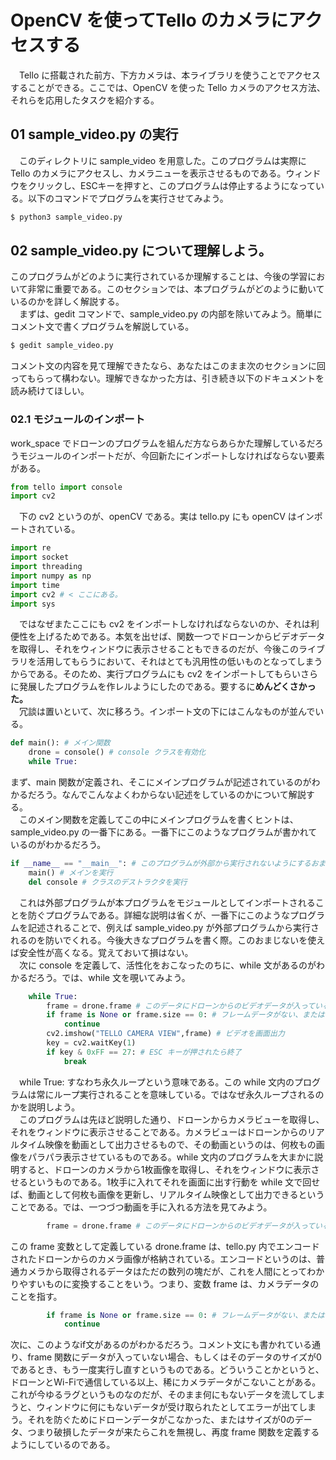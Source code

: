 # OpenCV を使ってTello のカメラにアクセスする
　Tello に搭載された前方、下方カメラは、本ライブラリを使うことでアクセスすることができる。ここでは、OpenCV を使った Tello カメラのアクセス方法、それらを応用したタスクを紹介する。
## 01 sample_video.py の実行
　このディレクトリに sample_video を用意した。このプログラムは実際に Tello のカメラにアクセスし、カメラニューを表示させるものである。ウィンドウをクリックし、ESCキーを押すと、このプログラムは停止するようになっている。以下のコマンドでプログラムを実行させてみよう。
```bash
$ python3 sample_video.py
```
## 02 sample_video.py について理解しよう。
このプログラムがどのように実行されているか理解することは、今後の学習において非常に重要である。このセクションでは、本プログラムがどのように動いているのかを詳しく解説する。
<br>
　まずは、gedit コマンドで、sample_video.py の内部を除いてみよう。簡単にコメント文で書くプログラムを解説している。
```bash
$ gedit sample_video.py
```
コメント文の内容を見て理解できたなら、あなたはこのまま次のセクションに回ってもらって構わない。理解できなかった方は、引き続き以下のドキュメントを読み続けてほしい。
### 02.1 モジュールのインポート
work_space でドローンのプログラムを組んだ方ならあらかた理解しているだろうモジュールのインポートだが、今回新たにインポートしなければならない要素がある。
```python
from tello import console
import cv2
```
　下の cv2 というのが、openCV である。実は tello.py にも openCV はインポートされている。
```python
import re
import socket
import threading
import numpy as np
import time
import cv2 # < ここにある。
import sys
```
　ではなぜまたここにも cv2 をインポートしなければならないのか、それは利便性を上げるためである。本気を出せば、関数一つでドローンからビデオデータを取得し、それをウィンドウに表示させることもできるのだが、今後このライブラリを活用してもらうにおいて、それはとても汎用性の低いものとなってしまうからである。そのため、実行プログラムにも cv2 をインポートしてもらいさらに発展したプログラムを作レルようにしたのである。要するに**めんどくさかった。**
<br>
　冗談は置いといて、次に移ろう。インポート文の下にはこんなものが並んでいる。
```python
def main(): # メイン関数
    drone = console() # console クラスを有効化
    while True:
```
まず、main 関数が定義され、そこにメインプログラムが記述されているのがわかるだろう。なんでこんなよくわからない記述をしているのかについて解説する。
<br>
　このメイン関数を定義してこの中にメインプログラムを書くヒントは、sample_video.py の一番下にある。一番下にこのようなプログラムが書かれているのがわかるだろう。
```python
if __name__ == "__main__": # このプログラムが外部から実行されないようにするおまじない
    main() # メインを実行
    del console # クラスのデストラクタを実行
```
　これは外部プログラムが本プログラムをモジュールとしてインポートされることを防ぐプログラムである。詳細な説明は省くが、一番下にこのようなプログラムを記述されることで、例えば sample_video.py が外部プログラムから実行されるのを防いでくれる。今後大きなプログラムを書く際。このおまじないを使えば安全性が高くなる。覚えておいて損はない。
<br>
　次に console を定義して、活性化をおこなったのちに、while 文があるのがわかるだろう。では、while 文を覗いてみよう。
```python
    while True:
        frame = drone.frame # このデータにドローンからのビデオデータが入っている。
        if frame is None or frame.size == 0: # フレームデータがない、またはフレームのサイズが0の時は無視する
            continue
        cv2.imshow("TELLO CAMERA VIEW",frame) # ビデオを画面出力
        key = cv2.waitKey(1)
        if key & 0xFF == 27: # ESC キーが押されたら終了
            break
```
　while True: すなわち永久ループという意味である。この while 文内のプログラムは常にループ実行されることを意味している。ではなぜ永久ループされるのかを説明しよう。
<br>
　このプログラムは先ほど説明した通り、ドローンからカメラビューを取得し、それをウィンドウに表示させることである。カメラビューはドローンからのリアルタイム映像を動画として出力させるもので、その動画というのは、何枚もの画像をパラパラ表示させているものである。while 文内のプログラムを大まかに説明すると、ドローンのカメラから1枚画像を取得し、それをウィンドウに表示させるというものである。1枚手に入れてそれを画面に出す行動を while 文で回せば、動画として何枚も画像を更新し、リアルタイム映像として出力できるということである。では、一つづつ動画を手に入れる方法を見てみよう。
```python
        frame = drone.frame # このデータにドローンからのビデオデータが入っている。
```
この frame 変数として定義している drone.frame は、tello.py 内でエンコードされたドローンからのカメラ画像が格納されている。エンコードというのは、普通カメラから取得されるデータはただの数列の塊だが、これを人間にとってわかりやすいものに変換することをいう。つまり、変数 frame は、カメラデータのことを指す。
```python
        if frame is None or frame.size == 0: # フレームデータがない、またはフレームのサイズが0の時は無視する
            continue
```
次に、このようなif文があるのがわかるだろう。コメント文にも書かれている通り、frame 関数にデータが入っていない場合、もしくはそのデータのサイズが0であるとき、もう一度実行し直すというものである。どういうことかというと、ドローンとWi-Fiで通信している以上、稀にカメラデータがこないことがある。これが今ゆるラグというものなのだが、そのまま何にもないデータを流してしまうと、ウィンドウに何にもないデータが受け取られたとしてエラーが出てしまう。それを防ぐためにドローンデータがこなかった、またはサイズが0のデータ、つまり破損したデータが来たらこれを無視し、再度 frame 関数を定義するようにしているのである。